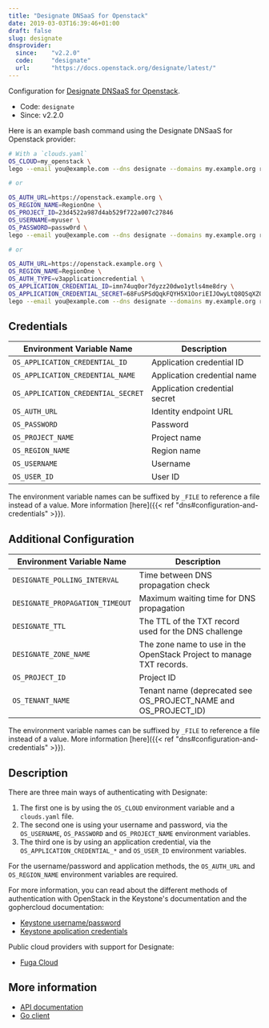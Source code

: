 ```yaml
---
title: "Designate DNSaaS for Openstack"
date: 2019-03-03T16:39:46+01:00
draft: false
slug: designate
dnsprovider:
  since:    "v2.2.0"
  code:     "designate"
  url:      "https://docs.openstack.org/designate/latest/"
---
```


<!-- THIS DOCUMENTATION IS AUTO-GENERATED. PLEASE DO NOT EDIT. -->
<!-- providers/dns/designate/designate.toml -->
<!-- THIS DOCUMENTATION IS AUTO-GENERATED. PLEASE DO NOT EDIT. -->


Configuration for [Designate DNSaaS for Openstack](https://docs.openstack.org/designate/latest/).


<!--more-->

- Code: `designate`
- Since: v2.2.0


Here is an example bash command using the Designate DNSaaS for Openstack provider:

```bash
# With a `clouds.yaml`
OS_CLOUD=my_openstack \
lego --email you@example.com --dns designate --domains my.example.org run

# or

OS_AUTH_URL=https://openstack.example.org \
OS_REGION_NAME=RegionOne \
OS_PROJECT_ID=23d4522a987d4ab529f722a007c27846
OS_USERNAME=myuser \
OS_PASSWORD=passw0rd \
lego --email you@example.com --dns designate --domains my.example.org run

# or

OS_AUTH_URL=https://openstack.example.org \
OS_REGION_NAME=RegionOne \
OS_AUTH_TYPE=v3applicationcredential \
OS_APPLICATION_CREDENTIAL_ID=imn74uq0or7dyzz20dwo1ytls4me8dry \
OS_APPLICATION_CREDENTIAL_SECRET=68FuSPSdQqkFQYH5X1OoriEIJOwyLtQ8QSqXZOc9XxFK1A9tzZT6He2PfPw0OMja \
lego --email you@example.com --dns designate --domains my.example.org run
```




## Credentials

| Environment Variable Name | Description |
|-----------------------|-------------|
| `OS_APPLICATION_CREDENTIAL_ID` | Application credential ID |
| `OS_APPLICATION_CREDENTIAL_NAME` | Application credential name |
| `OS_APPLICATION_CREDENTIAL_SECRET` | Application credential secret |
| `OS_AUTH_URL` | Identity endpoint URL |
| `OS_PASSWORD` | Password |
| `OS_PROJECT_NAME` | Project name |
| `OS_REGION_NAME` | Region name |
| `OS_USERNAME` | Username |
| `OS_USER_ID` | User ID |

The environment variable names can be suffixed by `_FILE` to reference a file instead of a value.
More information [here]({{< ref "dns#configuration-and-credentials" >}}).


## Additional Configuration

| Environment Variable Name | Description |
|--------------------------------|-------------|
| `DESIGNATE_POLLING_INTERVAL` | Time between DNS propagation check |
| `DESIGNATE_PROPAGATION_TIMEOUT` | Maximum waiting time for DNS propagation |
| `DESIGNATE_TTL` | The TTL of the TXT record used for the DNS challenge |
| `DESIGNATE_ZONE_NAME` | The zone name to use in the OpenStack Project to manage TXT records. |
| `OS_PROJECT_ID` | Project ID |
| `OS_TENANT_NAME` | Tenant name (deprecated see OS_PROJECT_NAME and OS_PROJECT_ID) |

The environment variable names can be suffixed by `_FILE` to reference a file instead of a value.
More information [here]({{< ref "dns#configuration-and-credentials" >}}).

## Description

There are three main ways of authenticating with Designate:

1. The first one is by using the `OS_CLOUD` environment variable and a `clouds.yaml` file.
2. The second one is using your username and password, via the `OS_USERNAME`, `OS_PASSWORD` and `OS_PROJECT_NAME` environment variables.
3. The third one is by using an application credential, via the `OS_APPLICATION_CREDENTIAL_*` and `OS_USER_ID` environment variables.

For the username/password and application methods, the `OS_AUTH_URL` and `OS_REGION_NAME` environment variables are required.

For more information, you can read about the different methods of authentication with OpenStack in the Keystone's documentation and the gophercloud documentation:

- [Keystone username/password](https://docs.openstack.org/keystone/latest/user/supported_clients.html)
- [Keystone application credentials](https://docs.openstack.org/keystone/latest/user/application_credentials.html)

Public cloud providers with support for Designate:

- [Fuga Cloud](https://fuga.cloud/)



## More information

- [API documentation](https://docs.openstack.org/designate/latest/)
- [Go client](https://pkg.go.dev/github.com/gophercloud/gophercloud/openstack/dns/v2)

<!-- THIS DOCUMENTATION IS AUTO-GENERATED. PLEASE DO NOT EDIT. -->
<!-- providers/dns/designate/designate.toml -->
<!-- THIS DOCUMENTATION IS AUTO-GENERATED. PLEASE DO NOT EDIT. -->
